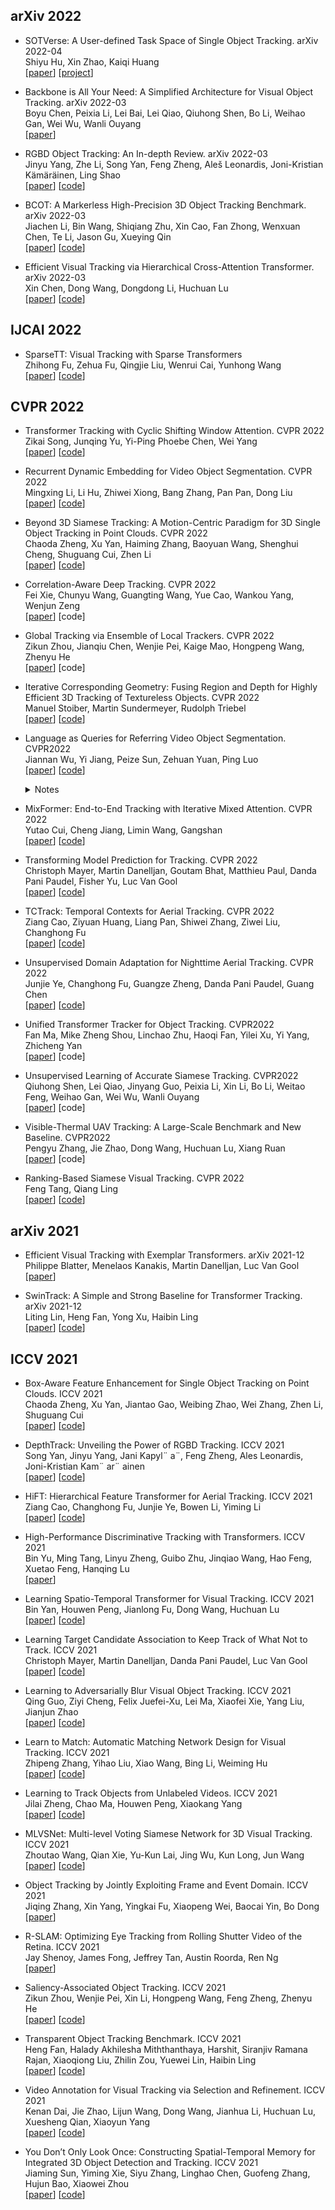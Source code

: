 
## arXiv 2022

+ SOTVerse: A User-defined Task Space of Single Object Tracking. arXiv 2022-04  
Shiyu Hu, Xin Zhao, Kaiqi Huang      
[[paper](https://arxiv.org/pdf/2203.05328)]  [[project](http://metaverse.aitestunion.com/)]  


+ Backbone is All Your Need: A Simplified Architecture for Visual Object Tracking. arXiv 2022-03  
Boyu Chen, Peixia Li, Lei Bai, Lei Qiao, Qiuhong Shen, Bo Li, Weihao Gan, Wei Wu, Wanli Ouyang    
[[paper](https://arxiv.org/pdf/2203.05328)]  

+ RGBD Object Tracking: An In-depth Review. arXiv 2022-03  
Jinyu Yang, Zhe Li, Song Yan, Feng Zheng, Aleš Leonardis, Joni-Kristian Kämäräinen, Ling Shao    
[[paper](https://arxiv.org/abs/2203.14134)]  [[code](https://github.com/memoryunreal/RGBD-tracking-review)]

+ BCOT: A Markerless High-Precision 3D Object Tracking Benchmark. arXiv 2022-03  
Jiachen Li, Bin Wang, Shiqiang Zhu, Xin Cao, Fan Zhong, Wenxuan Chen, Te Li, Jason Gu, Xueying Qin    
[[paper](https://arxiv.org/abs/2203.13437)]  [[code](https://ar3dv.github.io/BCOT-Benchmark/)]

+ Efficient Visual Tracking via Hierarchical Cross-Attention Transformer. arXiv 2022-03  
Xin Chen, Dong Wang, Dongdong Li, Huchuan Lu    
[[paper](https://arxiv.org/abs/2203.13537)]  [[code](https://github.com/chenxin-dlut/HCAT)]


## IJCAI 2022  

+ SparseTT: Visual Tracking with Sparse Transformers  
Zhihong Fu, Zehua Fu, Qingjie Liu, Wenrui Cai, Yunhong Wang  
[[paper](https://arxiv.org/pdf/2205.03776.pdf)] [[code](https://github.com/fzh0917/SparseTT)]   

## CVPR 2022  



+ Transformer Tracking with Cyclic Shifting Window Attention. CVPR 2022  
Zikai Song, Junqing Yu, Yi-Ping Phoebe Chen, Wei Yang   
[[paper](https://arxiv.org/abs/2205.03806)] [[code](https://github.com/SkyeSong38/CSWinTT)]  

+ Recurrent Dynamic Embedding for Video Object Segmentation. CVPR 2022  
Mingxing Li, Li Hu, Zhiwei Xiong, Bang Zhang, Pan Pan, Dong Liu  
[[paper](https://arxiv.org/pdf/2205.03761)] [[code](https://github.com/Limingxing00/RDE-VOS-CVPR2022)]  


+ Beyond 3D Siamese Tracking: A Motion-Centric Paradigm for 3D Single Object Tracking in Point Clouds. CVPR 2022  
Chaoda Zheng, Xu Yan, Haiming Zhang, Baoyuan Wang, Shenghui Cheng, Shuguang Cui, Zhen Li     
[[paper](https://arxiv.org/pdf/2203.01730.pdf)] [[code](https://github.com/Ghostish/Open3DSOT)] 

+ Correlation-Aware Deep Tracking. CVPR 2022  
Fei Xie, Chunyu Wang, Guangting Wang, Yue Cao, Wankou Yang, Wenjun Zeng    
[[paper](https://arxiv.org/abs/2203.01666)] [code]

+ Global Tracking via Ensemble of Local Trackers. CVPR 2022  
Zikun Zhou, Jianqiu Chen, Wenjie Pei, Kaige Mao, Hongpeng Wang, Zhenyu He    
[[paper](https://arxiv.org/pdf/2203.16092.pdf)] [code] 


+ Iterative Corresponding Geometry: Fusing Region and Depth for Highly Efficient 3D Tracking of Textureless Objects. CVPR 2022  
Manuel Stoiber, Martin Sundermeyer, Rudolph Triebel    
[[paper](https://arxiv.org/abs/2203.05334)] [[code](https://github.com/DLR-RM/3DObjectTracking)]  

+ Language as Queries for Referring Video Object Segmentation. CVPR2022  
Jiannan Wu, Yi Jiang, Peize Sun, Zehuan Yuan, Ping Luo  
[[paper](https://arxiv.org/abs/2201.00487)] [[code](https://github.com/wjn922/ReferFormer)] 
  <details> 
    <summary>Notes</summary>
     <img src="imgs/sot/referformer.png" width = "552" height = "258" alt="referformer" align=center />  

    - Key idea:
         - Viewing the language as queries to attend to the most relevant regions
         - Performing tracking by linking the corresponding queries across frames
     - Performance: 
        - 55.6(resnet50)/64.2(swin-large) J&F on Ref-Youtube-VOS; 
        - 55.0 mAP on A2D-Sentences; 
        - 43.7 mAP on JHMDB-Sequences
    </details>

+ MixFormer: End-to-End Tracking with Iterative Mixed Attention. CVPR 2022  
Yutao Cui, Cheng Jiang, Limin Wang, Gangshan    
[[paper](https://arxiv.org/pdf/2203.11082.pdf)] [[code](https://github.com/MCG-NJU/MixFormer)]  

+ Transforming Model Prediction for Tracking. CVPR 2022  
Christoph Mayer, Martin Danelljan, Goutam Bhat, Matthieu Paul, Danda Pani Paudel, Fisher Yu, Luc Van Gool       
[[paper](https://arxiv.org/abs/2203.11192)] [[code](https://github.com/visionml/pytracking)] 

+ TCTrack: Temporal Contexts for Aerial Tracking. CVPR 2022  
Ziang Cao, Ziyuan Huang, Liang Pan, Shiwei Zhang, Ziwei Liu, Changhong Fu     
[[paper](https://arxiv.org/pdf/2203.01885.pdf)] [[code](https://github.com/vision4robotics/TCTrack)] 

+ Unsupervised Domain Adaptation for Nighttime Aerial Tracking. CVPR 2022  
Junjie Ye, Changhong Fu, Guangze Zheng, Danda Pani Paudel, Guang Chen     
[[paper](https://arxiv.org/abs/2203.10541)] [[code](https://github.com/vision4robotics/UDAT)] 

+ Unified Transformer Tracker for Object Tracking. CVPR2022  
Fan Ma, Mike Zheng Shou, Linchao Zhu, Haoqi Fan, Yilei Xu, Yi Yang, Zhicheng Yan   
[[paper](https://arxiv.org/pdf/2203.15175.pdf)] [code]

+ Unsupervised Learning of Accurate Siamese Tracking. CVPR2022  
Qiuhong Shen, Lei Qiao, Jinyang Guo, Peixia Li, Xin Li, Bo Li, Weitao Feng, Weihao Gan, Wei Wu, Wanli Ouyang   
[[paper](https://arxiv.org/pdf/2204.01475.pdf)] [code]

+ Visible-Thermal UAV Tracking: A Large-Scale Benchmark and New Baseline. CVPR2022  
Pengyu Zhang, Jie Zhao, Dong Wang, Huchuan Lu, Xiang Ruan  
[[paper](https://arxiv.org/pdf/2204.04120.pdf)] [code]  

+ Ranking-Based Siamese Visual Tracking. CVPR 2022  
Feng Tang, Qiang Ling   
[[paper](https://openaccess.thecvf.com/content/CVPR2022/papers/Tang_Ranking-Based_Siamese_Visual_Tracking_CVPR_2022_paper.pdf)] [[code](https://github.com/sansanfree/RBO)]  

## arXiv 2021

+ Efficient Visual Tracking with Exemplar Transformers. arXiv 2021-12  
Philippe Blatter, Menelaos Kanakis, Martin Danelljan, Luc Van Gool  
[[paper](https://arxiv.org/pdf/2112.09686.pdf)]   

+ SwinTrack: A Simple and Strong Baseline for Transformer Tracking. arXiv 2021-12  
Liting Lin, Heng Fan, Yong Xu, Haibin Ling  
[[paper](https://arxiv.org/pdf/2112.00995.pdf)] [[code](https://github.com/LitingLin/SwinTrack)]  

## ICCV 2021  
+ Box-Aware Feature Enhancement for Single Object Tracking on Point Clouds. ICCV 2021  
Chaoda Zheng, Xu Yan, Jiantao Gao, Weibing Zhao, Wei Zhang, Zhen Li, Shuguang Cui   
[[paper](https://openaccess.thecvf.com/content/ICCV2021/papers/Zheng_Box-Aware_Feature_Enhancement_for_Single_Object_Tracking_on_Point_Clouds_ICCV_2021_paper.pdf)] [[code](https://github.com/Ghostish/BAT)]  

+ DepthTrack: Unveiling the Power of RGBD Tracking. ICCV 2021  
Song Yan, Jinyu Yang, Jani Kapyl¨ a¨, Feng Zheng, Ales Leonardis, Joni-Kristian Kam¨ ar¨ ainen      
[[paper](https://openaccess.thecvf.com/content/ICCV2021/papers/Yan_DepthTrack_Unveiling_the_Power_of_RGBD_Tracking_ICCV_2021_paper.pdf)] [[code](https://github.com/xiaozai/DeT)]  

+ HiFT: Hierarchical Feature Transformer for Aerial Tracking. ICCV 2021  
Ziang Cao, Changhong Fu, Junjie Ye, Bowen Li, Yiming Li     
[[paper](https://openaccess.thecvf.com/content/ICCV2021/papers/Cao_HiFT_Hierarchical_Feature_Transformer_for_Aerial_Tracking_ICCV_2021_paper.pdf)] [[code](https://github.com/vision4robotics/HiFT)]  

+ High-Performance Discriminative Tracking with Transformers. ICCV 2021  
Bin Yu, Ming Tang, Linyu Zheng, Guibo Zhu, Jinqiao Wang, Hao Feng, Xuetao Feng, Hanqing Lu     
[[paper](https://openaccess.thecvf.com/content/ICCV2021/papers/Yu_High-Performance_Discriminative_Tracking_With_Transformers_ICCV_2021_paper.pdf)] 

+ Learning Spatio-Temporal Transformer for Visual Tracking. ICCV 2021  
Bin Yan, Houwen Peng, Jianlong Fu, Dong Wang, Huchuan Lu   
[[paper](https://openaccess.thecvf.com/content/ICCV2021/papers/Yan_Learning_Spatio-Temporal_Transformer_for_Visual_Tracking_ICCV_2021_paper.pdf)] [[code](https://github.com/researchmm/Stark)]  

+ Learning Target Candidate Association to Keep Track of What Not to Track. ICCV 2021  
Christoph Mayer, Martin Danelljan, Danda Pani Paudel, Luc Van Gool  
[[paper](https://openaccess.thecvf.com/content/ICCV2021/papers/Mayer_Learning_Target_Candidate_Association_To_Keep_Track_of_What_Not_ICCV_2021_paper.pdf)] [[code](https://github.com/visionml/pytracking)]  

+ Learning to Adversarially Blur Visual Object Tracking. ICCV 2021  
Qing Guo, Ziyi Cheng, Felix Juefei-Xu, Lei Ma, Xiaofei Xie, Yang Liu, Jianjun Zhao  
[[paper](https://openaccess.thecvf.com/content/ICCV2021/papers/Guo_Learning_To_Adversarially_Blur_Visual_Object_Tracking_ICCV_2021_paper.pdf)] [[code](https://github.com/tsingqguo/ABA)]  

+ Learn to Match: Automatic Matching Network Design for Visual Tracking. ICCV 2021  
Zhipeng Zhang, Yihao Liu, Xiao Wang, Bing Li, Weiming Hu  
[[paper](https://openaccess.thecvf.com/content/ICCV2021/papers/Zhang_Learn_To_Match_Automatic_Matching_Network_Design_for_Visual_Tracking_ICCV_2021_paper.pdf)] [[code](https://github.com/JudasDie/SOTS)]  

+ Learning to Track Objects from Unlabeled Videos. ICCV 2021  
Jilai Zheng, Chao Ma, Houwen Peng, Xiaokang Yang     
[[paper](https://openaccess.thecvf.com/content/ICCV2021/papers/Zheng_Learning_To_Track_Objects_From_Unlabeled_Videos_ICCV_2021_paper.pdf)] [[code](https://github.com/VISION-SJTU/USOT)]  

+ MLVSNet: Multi-level Voting Siamese Network for 3D Visual Tracking. ICCV 2021  
Zhoutao Wang, Qian Xie, Yu-Kun Lai, Jing Wu, Kun Long, Jun Wang   
[[paper](https://openaccess.thecvf.com/content/ICCV2021/papers/Wang_MLVSNet_Multi-Level_Voting_Siamese_Network_for_3D_Visual_Tracking_ICCV_2021_paper.pdf)] [[code](https://github.com/CodeWZT/MLVSNet)]  

+ Object Tracking by Jointly Exploiting Frame and Event Domain. ICCV 2021  
Jiqing Zhang, Xin Yang, Yingkai Fu, Xiaopeng Wei, Baocai Yin, Bo Dong      
[[paper](https://openaccess.thecvf.com/content/ICCV2021/papers/Zhang_Object_Tracking_by_Jointly_Exploiting_Frame_and_Event_Domain_ICCV_2021_paper.pdf)] 

+ R-SLAM: Optimizing Eye Tracking from Rolling Shutter Video of the Retina. ICCV 2021  
Jay Shenoy, James Fong, Jeffrey Tan, Austin Roorda, Ren Ng     
[[paper](https://openaccess.thecvf.com/content/ICCV2021/papers/Shenoy_R-SLAM_Optimizing_Eye_Tracking_From_Rolling_Shutter_Video_of_the_ICCV_2021_paper.pdf)] 

+ Saliency-Associated Object Tracking. ICCV 2021  
Zikun Zhou, Wenjie Pei, Xin Li, Hongpeng Wang, Feng Zheng, Zhenyu He     
[[paper](https://openaccess.thecvf.com/content/ICCV2021/papers/Zhou_Saliency-Associated_Object_Tracking_ICCV_2021_paper.pdf)] [[code](https://github.com/ZikunZhou/SAOT)]  

+ Transparent Object Tracking Benchmark. ICCV 2021  
Heng Fan, Halady Akhilesha Miththanthaya, Harshit, Siranjiv Ramana Rajan, Xiaoqiong Liu, Zhilin Zou, Yuewei Lin, Haibin Ling      
[[paper](https://openaccess.thecvf.com/content/ICCV2021/papers/Fan_Transparent_Object_Tracking_Benchmark_ICCV_2021_paper.pdf)] [[code](https://hengfan2010.github.io/projects/TOTB/)]  

+ Video Annotation for Visual Tracking via Selection and Refinement. ICCV 2021  
Kenan Dai, Jie Zhao, Lijun Wang, Dong Wang, Jianhua Li, Huchuan Lu, Xuesheng Qian, Xiaoyun Yang  
[[paper](https://openaccess.thecvf.com/content/ICCV2021/papers/Dai_Video_Annotation_for_Visual_Tracking_via_Selection_and_Refinement_ICCV_2021_paper.pdf)] [[code](https://github.com/Daikenan/VASR)]  

+ You Don’t Only Look Once: Constructing Spatial-Temporal Memory for Integrated 3D Object Detection and Tracking. ICCV 2021  
Jiaming Sun, Yiming Xie, Siyu Zhang, Linghao Chen, Guofeng Zhang, Hujun Bao, Xiaowei Zhou  
[[paper](https://openaccess.thecvf.com/content/ICCV2021/papers/Sun_You_Dont_Only_Look_Once_Constructing_Spatial-Temporal_Memory_for_Integrated_ICCV_2021_paper.pdf)] [[code](https://zju3dv.github.io/UDOLO)]  


